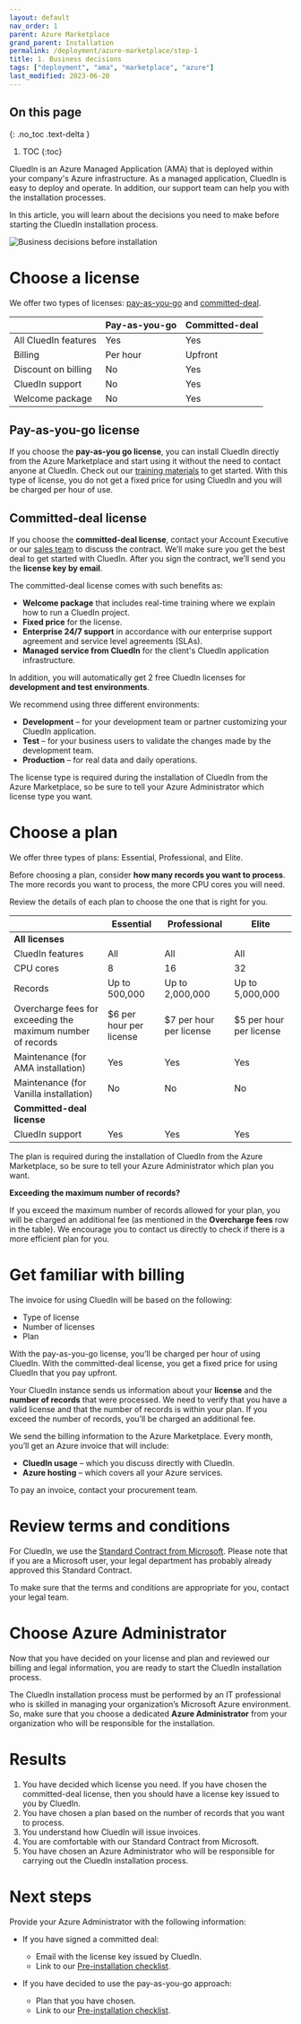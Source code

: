 ```yaml
---
layout: default
nav_order: 1
parent: Azure Marketplace
grand_parent: Installation
permalink: /deployment/azure-marketplace/step-1
title: 1. Business decisions
tags: ["deployment", "ama", "marketplace", "azure"]
last_modified: 2023-06-20
---
```

## On this page
{: .no_toc .text-delta }
1. TOC
{:toc}

CluedIn is an Azure Managed Application (AMA) that is deployed within your company's Azure infrastructure. As a managed application, CluedIn is easy to deploy and operate. In addition, our support team can help you with the installation processes.

In this article, you will learn about the decisions you need to make before starting the CluedIn installation process.

![Business decisions before installation](../../assets/images/ama/install-guide/overview-first-step.png)

# Choose a license

We offer two types of licenses: [pay-as-you-go](#pay-as-you-go-license) and [committed-deal](#committed-deal-license).


|  | Pay-as-you-go | Committed-deal |
|--|--|--|
| All CluedIn features | Yes | Yes |
| Billing | Per hour | Upfront |
| Discount on billing | No | Yes |
| CluedIn support | No | Yes |
| Welcome package | No | Yes |

## Pay-as-you-go license

If you choose the **pay-as-you go license**, you can install CluedIn directly from the Azure Marketplace and start using it without the need to contact anyone at CluedIn. Check out our <a href="https://vimeo.com/showcase/10332033" target="_blank">training materials</a> to get started. With this type of license, you do not get a fixed price for using CluedIn and you will be charged per hour of use.

## Committed-deal license

If you choose the **committed-deal license**, contact your Account Executive or our <a href="https://www.cluedin.com/get-in-touch" target="_blank">sales team</a> to discuss the contract. We’ll make sure you get the best deal to get started with CluedIn. After you sign the contract, we’ll send you the **license key by email**.

The committed-deal license comes with such benefits as:

- **Welcome package** that includes real-time training where we explain how to run a CluedIn project.
- **Fixed price** for the license.
- **Enterprise 24/7 support** in accordance with our enterprise support agreement and service level agreements (SLAs).
- **Managed service from CluedIn** for the client's CluedIn application infrastructure.

In addition, you will automatically get 2 free CluedIn licenses for **development and test environments**.

We recommend using three different environments:

- **Development** – for your development team or partner customizing your CluedIn application.  
- **Test** – for your business users to validate the changes made by the development team.
- **Production** – for real data and daily operations.

The license type is required during the installation of CluedIn from the Azure Marketplace, so be sure to tell your Azure Administrator which license type you want.

# Choose a plan

We offer three types of plans: Essential, Professional, and Elite.

Before choosing a plan, consider **how many records you want to process**. The more records you want to process, the more CPU cores you will need.

Review the details of each plan to choose the one that is right for you.


|  | Essential | Professional | Elite |
|--|--|--|--|
| **All licenses** |  |  |  |
| CluedIn features | All | All | All |
| CPU cores | 8 | 16 | 32 |
| Records | Up to 500,000 | Up to 2,000,000 | Up to 5,000,000 |
| Overcharge fees for exceeding the maximum number of records | $6 per hour per license | $7 per hour per license | $5 per hour per license |
| Maintenance (for AMA installation) | Yes | Yes | Yes |
| Maintenance (for Vanilla installation) | No | No | No |
| **Committed-deal license** |  |  |  |
| CluedIn support | Yes | Yes | Yes |

The plan is required during the installation of CluedIn from the Azure Marketplace, so be sure to tell your Azure Administrator which plan you want.

**Exceeding the maximum number of records?**

If you exceed the maximum number of records allowed for your plan, you will be charged an additional fee (as mentioned in the **Overcharge fees** row in the table). We encourage you to contact us directly to check if there is a more efficient plan for you.

# Get familiar with billing

The invoice for using CluedIn will be based on the following:

- Type of license
- Number of licenses
- Plan

With the pay-as-you-go license, you’ll be charged per hour of using CluedIn. With the committed-deal license, you get a fixed price for using CluedIn that you pay upfront.

Your CluedIn instance sends us information about your **license** and the **number of records** that were processed. We need to verify that you have a valid license and that the number of records is within your plan. If you exceed the number of records, you’ll be charged an additional fee.

We send the billing information to the Azure Marketplace. Every month, you’ll get an Azure invoice that will include:
- **CluedIn usage**  –  which you discuss directly with CluedIn.
- **Azure hosting**  –  which covers all your Azure services.

To pay an invoice, contact your procurement team.

# Review terms and conditions

For CluedIn, we use the <a href="https://www.cluedin.com/hubfs/microsoft-standard-contract-march-2019.pdf" target="_blank">Standard Contract from Microsoft</a>. Please note that if you are a Microsoft user, your legal department has probably already approved this Standard Contract.

To make sure that the terms and conditions are appropriate for you, contact your legal team.

# Choose Azure Administrator

Now that you have decided on your license and plan and reviewed our billing and legal information, you are ready to start the CluedIn installation process.

The CluedIn installation process must be performed by an IT professional who is skilled in managing your organization’s Microsoft Azure environment. So, make sure that you choose a dedicated **Azure Administrator** from your organization who will be responsible for the installation. 

# Results

1. You have decided which license you need. If you have chosen the committed-deal license, then you should have a license key issued to you by CluedIn.
1. You have chosen a plan based on the number of records that you want to process.
1. You understand how CluedIn will issue invoices.
1. You are comfortable with our Standard Contract from Microsoft.
1. You have chosen an Azure Administrator who will be responsible for carrying out the CluedIn installation process.


# Next steps

Provide your Azure Administrator with the following information:

- If you have signed a committed deal:
  - Email with the license key issued by CluedIn.
  - Link to our [Pre-installation checklist](/deployment/azure-marketplace/step-2).

- If you have decided to use the pay-as-you-go approach:
  - Plan that you have chosen.
  - Link to our [Pre-installation checklist](/deployment/azure-marketplace/step-2).

